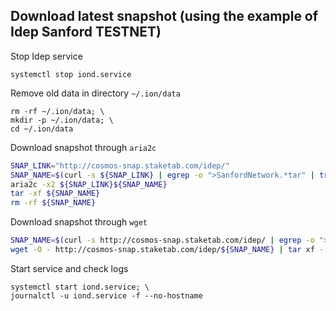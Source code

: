 ## Download latest snapshot (using the example of Idep Sanford TESTNET)  
Stop Idep service  
```
systemctl stop iond.service
```  

Remove old data in directory `~/.ion/data`  
```
rm -rf ~/.ion/data; \
mkdir -p ~/.ion/data; \
cd ~/.ion/data
```

Download snapshot through `aria2c`  
```bash
SNAP_LINK="http://cosmos-snap.staketab.com/idep/"
SNAP_NAME=$(curl -s ${SNAP_LINK} | egrep -o ">SanfordNetwork.*tar" | tr -d ">")
aria2c -x2 ${SNAP_LINK}${SNAP_NAME}
tar -xf ${SNAP_NAME}
rm -rf ${SNAP_NAME}
```

Download snapshot through `wget`   
```bash
SNAP_NAME=$(curl -s http://cosmos-snap.staketab.com/idep/ | egrep -o ">SanfordNetwork.*tar" | tr -d ">"); \
wget -O - http://cosmos-snap.staketab.com/idep/${SNAP_NAME} | tar xf -
```

Start service and check logs  
```
systemctl start iond.service; \
journalctl -u iond.service -f --no-hostname
```
